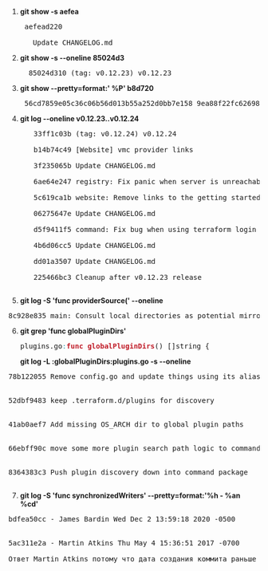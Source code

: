 1. <b>git show -s aefea</b> 

     <pre> aefead220<br>
      Update CHANGELOG.md</pre>

2. <b>git show -s --oneline 85024d3</b>
     <pre>  85024d310 (tag: v0.12.23) v0.12.23</pre>

3. <b>git show --pretty=format:' %P' b8d720</b>
      <pre> 56cd7859e05c36c06b56d013b55a252d0bb7e158 9ea88f22fc6269854151c571162c5bcf958bee2b</pre>

4. <b>git log --oneline v0.12.23..v0.12.24</b>  
 <pre>
      33ff1c03b (tag: v0.12.24) v0.12.24<br>
      b14b74c49 [Website] vmc provider links<br>
      3f235065b Update CHANGELOG.md<br>
      6ae64e247 registry: Fix panic when server is unreachable<br>
      5c619ca1b website: Remove links to the getting started guide's old location<br>
      06275647e Update CHANGELOG.md<br>
      d5f9411f5 command: Fix bug when using terraform login on Windows<br>
      4b6d06cc5 Update CHANGELOG.md<br>
      dd01a3507 Update CHANGELOG.md<br>
      225466bc3 Cleanup after v0.12.23 release<br>
</pre>
5. <b>git log -S 'func providerSource(' --oneline</b>
 <pre>
8c928e835 main: Consult local directories as potential mirrors of providers
</pre>
6. <b>git grep 'func globalPluginDirs'</b>
   <pre>plugins.go<font color="#2AA1B3">:</font><font color="#C01C28"><b>func globalPluginDirs</b></font>() []string {</pre>
   
   <b>git log -L :globalPluginDirs:plugins.go -s --oneline</b>
<pre>
78b122055 Remove config.go and update things using its aliases<br>

52dbf9483 keep .terraform.d/plugins for discovery<br>

41ab0aef7 Add missing OS_ARCH dir to global plugin paths<br>

66ebff90c move some more plugin search path logic to command<br>

8364383c3 Push plugin discovery down into command package<br>
</pre>

7. <b>git log -S 'func synchronizedWriters' --pretty=format:'%h - %an %cd'</b>
<pre>
bdfea50cc - James Bardin Wed Dec 2 13:59:18 2020 -0500<br>

5ac311e2a - Martin Atkins Thu May 4 15:36:51 2017 -0700<br>
Ответ Martin Atkins потому что дата создания коммита раньше чем у James Bardin
</pre>

